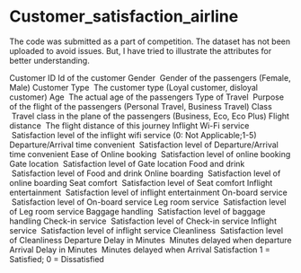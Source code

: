 # Customer_satisfaction_airline

The code was submitted as a part of competition. The dataset has not been uploaded to avoid issues. But, I have tried to illustrate the attributes for better understanding.

Customer ID	Id of the customer
Gender	 Gender of the passengers (Female, Male)
Customer Type	 The customer type (Loyal customer, disloyal customer)
Age	 The actual age of the passengers
Type of Travel	 Purpose of the flight of the passengers (Personal Travel, Business Travel)
Class	 Travel class in the plane of the passengers (Business, Eco, Eco Plus)
Flight distance	 The flight distance of this journey 
Inflight Wi-Fi service	 Satisfaction level of the inflight wifi service (0: Not Applicable;1-5)
Departure/Arrival time convenient	 Satisfaction level of Departure/Arrival time convenient
Ease of Online booking	 Satisfaction level of online booking
Gate location	 Satisfaction level of Gate location
Food and drink	 Satisfaction level of Food and drink
Online boarding	 Satisfaction level of online boarding
Seat comfort	 Satisfaction level of Seat comfort
Inflight entertainment	 Satisfaction level of inflight entertainment
On-board service	 Satisfaction level of On-board service
Leg room service	 Satisfaction level of Leg room service
Baggage handling	 Satisfaction level of baggage handling
Check-in service	 Satisfaction level of Check-in service
Inflight service	 Satisfaction level of inflight service
Cleanliness	 Satisfaction level of Cleanliness
Departure Delay in Minutes	 Minutes delayed when departure
Arrival Delay in Minutes	 Minutes delayed when Arrival
Satisfaction	1 = Satisfied; 0 =  Dissatisfied
